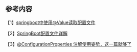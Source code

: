 

## 参考内容

【1】[springboot中使用@Value读取配置文件](https://www.cnblogs.com/duanxz/p/4520627.html)

【2】[SpringBoot配置文件详解](https://www.cnblogs.com/charleswone/p/11437661.html)

【3】[@ConfigurationProperties 注解使用姿势，这一篇就够了](https://blog.csdn.net/yusimiao/article/details/97622666)